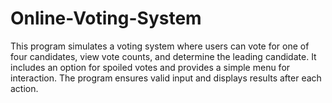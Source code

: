 # Online-Voting-System
 This program simulates a voting system where users can vote for one of four candidates, view vote counts, and determine the leading candidate. It includes an option for spoiled votes and provides a simple menu for interaction. The program ensures valid input and displays results after each action.
